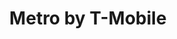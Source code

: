 ---
title: "Metro by T-Mobile"
url: /raleigh/metro-by-t-mobile-capital-boulevard/
shop: mobile phone
---
